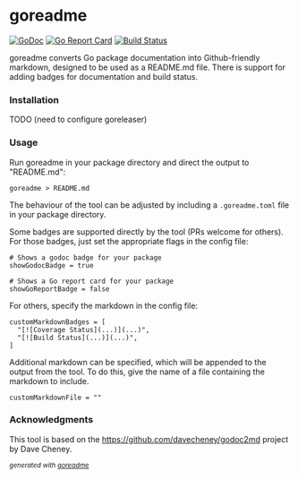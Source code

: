 # goreadme
[![GoDoc](https://godoc.org/github.com/dmjones/goreadme?status.svg)](https://godoc.org/github.com/dmjones/goreadme)
[![Go Report Card](https://goreportcard.com/badge/github.com/dmjones/goreadme)](https://goreportcard.com/report/github.com/dmjones/goreadme)
[![Build Status](https://travis-ci.com/dmjones/goreadme.svg?branch=master)](https://travis-ci.com/dmjones/goreadme)

goreadme converts Go package documentation into Github-friendly markdown,
designed to be used as a README.md file. There is support for adding badges
for documentation and build status.

### Installation
TODO (need to configure goreleaser)

### Usage
Run goreadme in your package directory and direct the output to "README.md":


```
goreadme > README.md
```

The behaviour of the tool can be adjusted by including a `.goreadme.toml` file
in your package directory.

Some badges are supported directly by the tool (PRs welcome for others). For
those badges, just set the appropriate flags in the config file:


```
# Shows a godoc badge for your package
showGodocBadge = true

# Shows a Go report card for your package
showGoReportBadge = false
```

For others, specify the markdown in the config file:


```
customMarkdownBadges = [
  "[![Coverage Status](...)](...)",
  "[![Build Status](...)](...)",
]
```

Additional markdown can be specified, which will be appended to the output from
the tool. To do this, give the name of a file containing the markdown to include.


```
customMarkdownFile = ""
```

### Acknowledgments
This tool is based on the <a href="https://github.com/davecheney/godoc2md">https://github.com/davecheney/godoc2md</a> project by Dave
Cheney.

<sub>*generated with [goreadme](https://github.com/dmjones/goreadme)*</sub>
